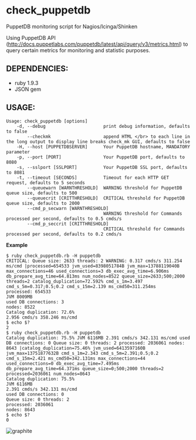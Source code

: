 check_puppetdb
==============

PuppetDB monitoring script for Nagios/Icinga/Shinken

Using PuppetDB API (http://docs.puppetlabs.com/puppetdb/latest/api/query/v3/metrics.html) to query certain metrics for monitoring and statistic purposes.

DEPENDENCIES:
--------
* ruby 1.9.3
* JSON gem


USAGE:
--------


```
Usage: check_puppetdb [options]
    -d, --debug                      print debug information, defaults to false
        --checkmk                    append HTML </br> to each line in the long output to display line breaks check_mk GUI, defaults to false
    -H, --host [PUPPETDBSERVER]      Your PuppetDB hostname, MANDATORY parameter
    -p, --port [PORT]                Your PuppetDB port, defaults to 8080
    -s, --sslport [SSLPORT]          Your PuppetDB SSL port, defaults to 8081
    -t, --timeout [SECONDS]          Timeout for each HTTP GET request, defaults to 5 seconds
        --queuewarn [WARNTHRESHOLD]  WARNING threshold for PuppetDB queue size, defaults to 500
        --queuecrit [CRITTHRESHOLD]  CRITICAL threshold for PuppetDB queue size, defaults to 2000
        --cmd_p_secwarn [WARNTHRESHOLD]
                                     WARNING threshold for Commands processed per second, defaults to 0.5 cmds/s
        --cmd_p_seccrit [CRITTHRESHOLD]
                                     CRITICAL threshold for Commands processed per second, defaults to 0.2 cmds/s
```

**Example**

```
$ ruby check_puppetdb.rb -H puppetdb
CRITICAL: Queue size: 2633 threads: 2 WARNING: 0.317 cmds/s 311.254 ms/cmd |processed=654533 jvm_used=8398051784B jvm_max=13788119040B max_connections=46 used_connections=3 db_exec_avg_time=6.906ms db_prepare_avg_time=64.813ms num_nodes=8522 queue_size=2633;500;2000 threads=2 catalog_duplication=72.592% cmd_s_1m=3.497 cmd_s_5m=0.317;0.5;0.2 cmd_s_15m=2.139 ms_cmd50=311.254ms 
processed: 654533
JVM 8009MB
used DB connections: 3
nodes: 8522
Catalog duplication: 72.6%
2.956 cmds/s 358.246 ms/cmd
$ echo $?
2
$ ruby check_puppetdb.rb -H puppetdb
Catalog duplication: 75.5% JVM 6116MB 2.391 cmds/s 342.131 ms/cmd used DB connections: 0 Queue size: 0 threads: 2 processed: 2036061 nodes: 8643 |catalog_duplication=75.46% jvm_used=6413597160B jvm_max=13751877632B cmd_s_1m=2.343 cmd_s_5m=2.391;0.5;0.2 cmd_s_15m=2.421 ms_cmd50=342.131ms max_connections=44 used_connections=0 db_exec_avg_time=7.495ms db_prepare_avg_time=64.371ms queue_size=0;500;2000 threads=2 processed=2036061 num_nodes=8643 
Catalog duplication: 75.5%
JVM 6116MB
2.391 cmds/s 342.131 ms/cmd
used DB connections: 0
Queue size: 0 threads: 2
processed: 2036061
nodes: 8643
$ echo $?
0
```

![graphite](https://github.com/xorpaul/check_puppetdb/raw/master/example-images/graphite.png)
